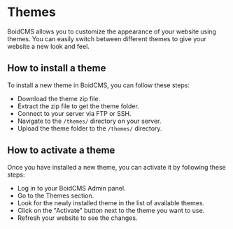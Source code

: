# Themes
BoidCMS allows you to customize the appearance of your website using themes. You can easily switch between different themes to give your website a new look and feel.

## How to install a theme
To install a new theme in BoidCMS, you can follow these steps:

- Download the theme zip file.
- Extract the zip file to get the theme folder.
- Connect to your server via FTP or SSH.
- Navigate to the `/themes/` directory on your server.
- Upload the theme folder to the `/themes/` directory.


## How to activate a theme
Once you have installed a new theme, you can activate it by following these steps:

- Log in to your BoidCMS Admin panel.
- Go to the Themes section.
- Look for the newly installed theme in the list of available themes.
- Click on the "Activate" button next to the theme you want to use.
- Refresh your website to see the changes.


